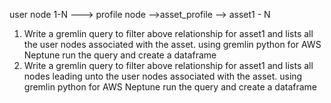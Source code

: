 user node 1-N  ---> profile node -->asset_profile --> asset1 - N

1. Write a gremlin query to filter above relationship for asset1 and lists all the user nodes associated with the asset.
   using gremlin python for AWS Neptune run the query and create a dataframe
2. Write a gremlin query to filter above relationship for asset1 and lists all nodes leading unto the user nodes associated with the asset. 
using gremlin python for AWS Neptune  run the query and create a dataframe


